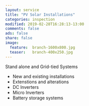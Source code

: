 ```yaml
---
layout: service
title: "PV Solar Installations"
categories: inspection
modified: 2019-02-28T16:28:13-13:00
comments: false
ads: false
share: false
image:
  feature:  branch-1600x800.jpg
  teaser:   branch-400x250.jpg
---
```

Stand alone and Grid-tied Systems  

 - New and existing installations
 - Extenstions and alterations
 - DC Inverters
 - Micro Inverters
 - Battery storage systems	
